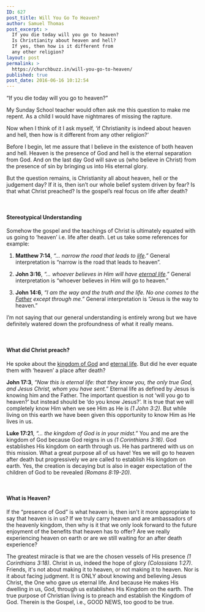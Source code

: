 ```yaml
---
ID: 627
post_title: Will You Go To Heaven?
author: Samuel Thomas
post_excerpt: >
  If you die today will you go to heaven?
  Is Christianity about heaven and hell?
  If yes, then how is it different from
  any other religion?
layout: post
permalink: >
  https://churchbuzz.in/will-you-go-to-heaven/
published: true
post_date: 2016-06-16 10:12:54
---
```

“If you die today will you go to heaven?”

My Sunday School teacher would often ask me this question to make me repent. As a child I would have nightmares of missing the rapture.

Now when I think of it I ask myself, ‘if Christianity is indeed about heaven and hell, then how is it different from any other religion?‘

Before I begin, let me assure that I believe in the existence of both heaven and hell. Heaven is the presence of God and hell is the eternal separation from God. And on the last day God will save us (who believe in Christ) from the presence of sin by bringing us into His eternal glory.

But the question remains, is Christianity all about heaven, hell or the judgement day? If it is, then isn’t our whole belief system driven by fear? Is that what Christ preached? Is the gospel’s real focus on life after death?

&nbsp;
<h4>Stereotypical Understanding</h4>
Somehow the gospel and the teachings of Christ is ultimately equated with us going to ‘heaven’ i.e. life after death.
Let us take some references for example:

1. <strong>Matthew 7:14</strong>, <em>“... narrow the road that leads to <span style="text-decoration: underline;">life</span>.”</em>
General interpretation is “narrow is the road that leads to heaven”.

2. <strong>John 3:16</strong>, <em>“... whoever believes in Him will have <span style="text-decoration: underline;">eternal life</span>.”</em>
General interpretation is “whoever believes in Him will go to heaven.”

3. <strong>John 14:6</strong>, <em>“I am the way and the truth and the life. No one comes to the <span style="text-decoration: underline;">Father</span> except through me.”</em>
General interpretation is “Jesus is the way to heaven.”

I’m not saying that our general understanding is entirely wrong but we have definitely watered down the profoundness of what it really means.

&nbsp;
<h4>What did Christ preach?</h4>
He spoke about the <span style="text-decoration: underline;">kingdom of God</span> and <span style="text-decoration: underline;">eternal life</span>. But did he ever equate them with ‘heaven’ a place after death?

<strong>John 17:3</strong>, <em>“Now this is eternal life: that they know you, the only true God, and Jesus Christ, whom you have sent.”</em>
Eternal life as defined by Jesus is knowing him and the Father. The important question is not ‘will you go to heaven?’ but instead should be ‘do you know Jesus?’. It is true that we will completely know Him when we see Him as He is <em>(1 John 3:2)</em>. But while living on this earth we have been given this opportunity to know Him as He lives in us.

<strong>Luke 17:21</strong>, <em>“... the kingdom of God is in your midst.”</em>
You and me are the kingdom of God because God reigns in us <em>(1 Corinthians 3:16)</em>. God establishes His kingdom on earth through us. He has partnered with us on this mission. What a great purpose all of us have! Yes we will go to heaven after death but progressively we are called to establish His kingdom on earth. Yes, the creation is decaying but is also in eager expectation of the children of God to be revealed <em>(Romans 8:19-20)</em>.

&nbsp;
<h4>What is Heaven?</h4>
If the “presence of God” is what heaven is, then isn't it more appropriate to say that heaven is in us?
If we truly carry heaven and are ambassadors of the heavenly kingdom, then why is it that we only look forward to the future enjoyment of the benefits that heaven has to offer?
Are we really experiencing heaven on earth or are we still waiting for an after death experience?

The greatest miracle is that we are the chosen vessels of His presence <em>(1 Corinthians 3:18)</em>. Christ in us, indeed the hope of glory <em>(Colossians 1:27)</em>. Friends, it's not about making it to heaven, or not making it to heaven. Nor is it about facing judgment. It is ONLY about knowing and believing Jesus Christ, the One who gave us eternal life. And because He makes His dwelling in us, God, through us establishes His Kingdom on the earth. The true purpose of Christian living is to preach and establish the Kingdom of God. Therein is the Gospel, i.e., GOOD NEWS, too good to be true.
